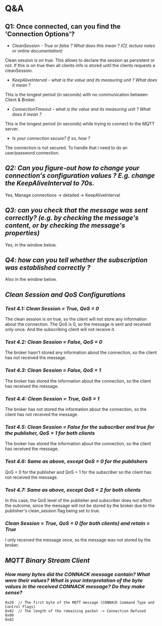 # Q&A

## Q1: Once connected, can you find the 'Connection Options'?
  
* *CleanSession - True or false ? What does this mean ? (Cf. lecture notes or online documentation)*

Clean session is on true. This allows to declare the session as persistent or not. If this is on true then all clients info is stored until the clients requests a cleanSession.

* *KeepAliveInterval - what is the value and its measuring unit ? What does it mean ?*

This is the longest period (in seconds) with no communication between Client & Broker.

* *ConnectionTimeout - what is the value and its measuring unit ? What does it mean ?*

This is the longest period (in seconds) while trying to connect to the MQTT server.

* *Is your connection secure? if so, how ?*

The connection is not secured. To handle that i need to do an user/password connection.

## *Q2: Can you figure-out how to change your connection's configuration values ? E.g. change the KeepAliveInterval to 70s.*

Yes, Manage connections -> detailed -> KeepAliveInterval

## *Q3: can you check that the message was sent correctly? (e.g. by checking the message's content, or by checking the message's properties)*

Yes, in the window below.

## *Q4: how can you tell whether the subscription was established correctly ?*

Also in the window below.

## *Clean Session and QoS Configurations*

### *Test 4.1: Clean Session = True, QoS = 0*

The clean session is on true, so the client will not store any information about the connection. The QoS is 0, so the message is sent and received only once. And the subscribing client will not receive it.

### *Test 4.2: Clean Session = False, QoS = 0*

The broker hasn't stored any information about the connection, so the client has not received the message.

### *Test 4.3: Clean Session = False, QoS = 1*

The broker has stored the information about the connection, so the client has received the message.

### *Test 4.4: Clean Session = True, QoS = 1*

The broker has not stored the information about the connection, so the client has not received the message.

### *Test 4.5: Clean Session = False for the subscriber and true for the publisher, QoS = 1 for both clients*

The broker has stored the information about the connection, so the client has received the message.

### *Test 4.6: Same as above, except QoS = 0 for the publishers*

QoS = 0 for the publisher and QoS = 1 for the subscriber so the client has not received the message.

### *Test 4.7: Same as above, except QoS = 2 for both clients*

In this case, the QoS level of the publisher and subscriber does not affect the outcome, since the message will not be stored by the broker due to the publisher's clean_session flag being set to true.

### *Clean Session = True, QoS = 0 (for both clients) and retain = True*

I only received the message once, so the message was not stored by the broker.

## *MQTT Binary Stream Client*

### *How many bytes did the CONNACK message contain? What were their values? What is your interpretation of the byte values in the received CONNACK message? Do they make sense?*
````
0x20  // The first byte of the MQTT message (CONNACK Command Type and Control Flags)
0x02  // The length of the remaining packet -> Connection Refused
0x00  
0x82  
````
